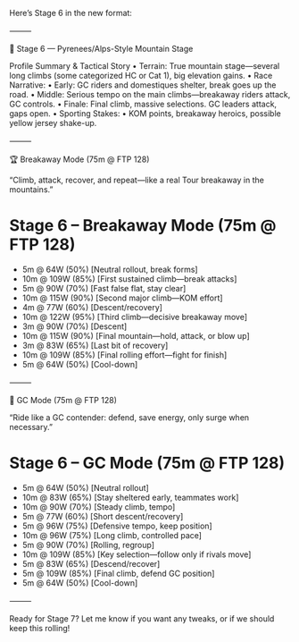 Here’s Stage 6 in the new format:

⸻

🚴 Stage 6 — Pyrenees/Alps-Style Mountain Stage

Profile Summary & Tactical Story
	•	Terrain: True mountain stage—several long climbs (some categorized HC or Cat 1), big elevation gains.
	•	Race Narrative:
	•	Early: GC riders and domestiques shelter, break goes up the road.
	•	Middle: Serious tempo on the main climbs—breakaway riders attack, GC controls.
	•	Finale: Final climb, massive selections. GC leaders attack, gaps open.
	•	Sporting Stakes:
	•	KOM points, breakaway heroics, possible yellow jersey shake-up.

⸻

🏆 Breakaway Mode (75m @ FTP 128)

“Climb, attack, recover, and repeat—like a real Tour breakaway in the mountains.”

# Stage 6 – Breakaway Mode (75m @ FTP 128)

- 5m @ 64W    (50%)   [Neutral rollout, break forms]
- 10m @ 109W  (85%)   [First sustained climb—break attacks]
- 5m @ 90W    (70%)   [Fast false flat, stay clear]
- 10m @ 115W  (90%)   [Second major climb—KOM effort]
- 4m @ 77W    (60%)   [Descent/recovery]
- 10m @ 122W  (95%)   [Third climb—decisive breakaway move]
- 3m @ 90W    (70%)   [Descent]
- 10m @ 115W  (90%)   [Final mountain—hold, attack, or blow up]
- 3m @ 83W    (65%)   [Last bit of recovery]
- 10m @ 109W  (85%)   [Final rolling effort—fight for finish]
- 5m @ 64W    (50%)   [Cool-down]


⸻

🦺 GC Mode (75m @ FTP 128)

“Ride like a GC contender: defend, save energy, only surge when necessary.”

# Stage 6 – GC Mode (75m @ FTP 128)

- 5m @ 64W    (50%)   [Neutral rollout]
- 10m @ 83W   (65%)   [Stay sheltered early, teammates work]
- 10m @ 90W   (70%)   [Steady climb, tempo]
- 5m @ 77W    (60%)   [Short descent/recovery]
- 5m @ 96W    (75%)   [Defensive tempo, keep position]
- 10m @ 96W   (75%)   [Long climb, controlled pace]
- 5m @ 90W    (70%)   [Rolling, regroup]
- 10m @ 109W  (85%)   [Key selection—follow only if rivals move]
- 5m @ 83W    (65%)   [Descend/recover]
- 5m @ 109W   (85%)   [Final climb, defend GC position]
- 5m @ 64W    (50%)   [Cool-down]


⸻

Ready for Stage 7?
Let me know if you want any tweaks, or if we should keep this rolling!